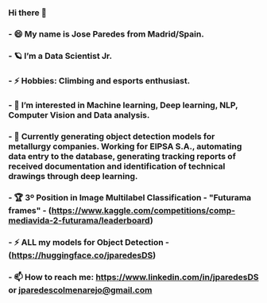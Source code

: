 ### Hi there 👋
### - 😄 My name is Jose Paredes from Madrid/Spain. 
### - 🪐 I’m a Data Scientist Jr.
### - ⚡ Hobbies: Climbing and esports enthusiast.
### - 👀 I’m interested in Machine learning, Deep learning, NLP, Computer Vision and Data analysis.
### - 🔭 Currently generating object detection models for metallurgy companies. Working for EIPSA S.A., automating data entry to the database, generating tracking reports of received documentation and identification of technical drawings through deep learning. 
### - 🏆 3º Position in Image Multilabel Classification - "Futurama frames" - (https://www.kaggle.com/competitions/comp-mediavida-2-futurama/leaderboard)
### - ⚡ ALL my models for Object Detection - (https://huggingface.co/jparedesDS)
### - 📫 How to reach me: https://www.linkedin.com/in/jparedesDS or jparedescolmenarejo@gmail.com


<!--
**jparedesDS/jparedesDS** is a ✨ _special_ ✨ repository because its `README.md` (this file) appears on your GitHub profile.
[![trophy](https://github-profile-trophy.vercel.app/?username=jparedesDS&theme=onedark)](https://github.com/ryo-ma/github-profile-trophy)
Here are some ideas to get you started:

- 🔭 I’m currently working on ...
- 🌱 I’m currently learning DataSciencist
- 👯 I’m looking to collaborate on ...
- 🤔 I’m looking for help with ...
- 💬 Ask me about ...
- 📫 How to reach me: ...
- 😄 Pronouns: ...
- ⚡ Fun fact: ...
- 💞 Hobbies: Climbing and esports enthusiast.
-->
